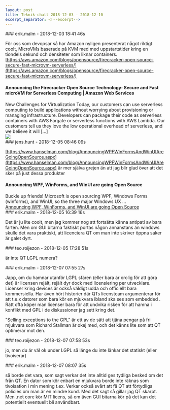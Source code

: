 ```yaml
---
layout: post
title: Teknik-chatt 2018-12-03 - 2018-12-10
excerpt_separator: <!--excerpt-->
---
```

<section class="message" markdown="1">
### erik.malm - 2018-12-03 18:41 46s

För oss som devopsar så har Amazon nyligen presenterat något riktigt coolt, MicroVMs baserade på KVM med med uppstartstider kring en tiondels sekund och densiteter som liknar containers.
[https://aws.amazon.com/blogs/opensource/firecracker-open-source-secure-fast-microvm-serverless/](https://aws.amazon.com/blogs/opensource/firecracker-open-source-secure-fast-microvm-serverless/)

<div class="attachment"><h4>Announcing the Firecracker Open Source Technology: Secure and Fast microVM for Serverless Computing | Amazon Web Services</h4><div class="text">New Challenges for Virtualization Today, our customers can use serverless computing to build applications without worrying about provisioning or managing infrastructure. Developers can package their code as serverless containers with AWS Fargate or serverless functions with AWS Lambda. Our customers tell us they love the low operational overhead of serverless, and we believe it will […]</div>
<a href="https://aws.amazon.com/blogs/opensource/firecracker-open-source-secure-fast-microvm-serverless/"><img src="https://d2908q01vomqb2.cloudfront.net/ca3512f4dfa95a03169c5a670a4c91a19b3077b4/2018/11/24/Firecracker-logo-1260x314.png" fallback="Announcing the Firecracker Open Source Technology: Secure and Fast microVM for Serverless Computing | Amazon Web Services"/></a></div>
    
</section>
<section class="message" markdown="1">
### jens.hunt - 2018-12-05 08:46 09s

[https://www.hanselman.com/blog/AnnouncingWPFWinFormsAndWinUIAreGoingOpenSource.aspx](https://www.hanselman.com/blog/AnnouncingWPFWinFormsAndWinUIAreGoingOpenSource.aspx) är mer själva grejen än att jag blir glad över att det sker på just dessa produkter

<div class="attachment"><h4>Announcing WPF, WinForms, and WinUI are going Open Source</h4><div class="text">Buckle up friends! Microsoft is open sourcing WPF, Windows Forms (winforms), and WinUI, so the three major Windows UX ...</div>
<a href="https://www.hanselman.com/blog/AnnouncingWPFWinFormsAndWinUIAreGoingOpenSource.aspx">Announcing WPF, WinForms, and WinUI are going Open Source</a></div>
    
</section>
<section class="message" markdown="1">
### erik.malm - 2018-12-05 16:39 16s

Det är ju lite coolt, men jag kommer nog att fortsätta känna antipati av bara farten.
Men om GUI bitarna faktiskt portas någon annanstans än windows skulle det vara praktiskt, att licenciera QT om man inte skriver öppna saker är galet dyrt.
</section>
<section class="message" markdown="1">
### teo.roijezon - 2018-12-05 17:28 51s

är inte QT LGPL numera?
</section>
<section class="message" markdown="1">
### erik.malm - 2018-12-07 07:55 27s

Japp, om du hamnar utanför LGPL sfären (eller bara är orolig för att göra det) är licensen rejält, rejält dyr dock med licensiering per utvecklare. Licenser kring devices är också väldigt udda och officiellt bara kommersiella. Har även hört historier där QTs licensteam argumenterar för att t.e.x datorer som bara kör en mjukvara ibland ska ses som embedded . Rätt ofta köper man licenser bara för att undvika risken för att hamna i konflikt med GPL i de diskussioner jag sett kring det.

"Selling exceptions to the GPL" är ett av de sätt att tjäna pengar på fri mjukvara som Richard Stallman är okej med, och det känns lite som att QT optimerar mot den.
</section>
<section class="message" markdown="1">
### teo.roijezon - 2018-12-07 07:58 53s

jo, men du är väl ok under LGPL så länge du inte länkar det statiskt (eller tivoiserar)
</section>
<section class="message" markdown="1">
### erik.malm - 2018-12-07 08:07 35s

så borde det vara, som sagt verkar det inte alltid ges tydliga besked om det från QT. En dator som kör enbart en mjukvara borde inte räknas som tivoisation i min mening t.ex.
Verkar också svårt att få QT att förtydliga policies om man är en mindre kund. Med det sagt så gillar jag QT skarpt.
Men .net core kör MIT licens, så om även GUI bitarna kör på det kan det potentiellt eventuellt bli användbart.

<!--excerpt-->
</section>